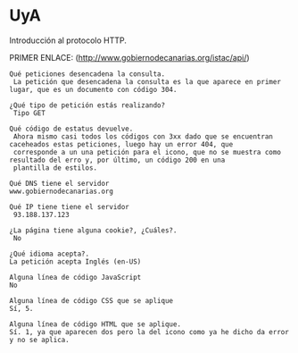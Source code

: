 # UyA

Introducción al protocolo HTTP.

PRIMER ENLACE: (http://www.gobiernodecanarias.org/istac/api/)

    Qué peticiones desencadena la consulta.
     La petición que desencadena la consulta es la que aparece en primer lugar, que es un documento con código 304.
     
    ¿Qué tipo de petición estás realizando?
     Tipo GET
     
    Qué código de estatus devuelve.
     Ahora mismo casi todos los códigos con 3xx dado que se encuentran caceheados estas peticiones, luego hay un error 404, que 
     corresponde a un una petición para el icono, que no se muestra como resultado del erro y, por último, un código 200 en una 
     plantilla de estilos.
     
    Qué DNS tiene el servidor
    www.gobiernodecanarias.org
    
    Qué IP tiene tiene el servidor
     93.188.137.123
     
    ¿La página tiene alguna cookie?, ¿Cuáles?.
     No
     
    ¿Qué idioma acepta?.
    La petición acepta Inglés (en-US)
    
    Alguna línea de código JavaScript
    No
    
    Alguna línea de código CSS que se aplique
    Sí, 5.
    
    Alguna línea de código HTML que se aplique.
    Sí. 1, ya que aparecen dos pero la del icono como ya he dicho da error y no se aplica.
